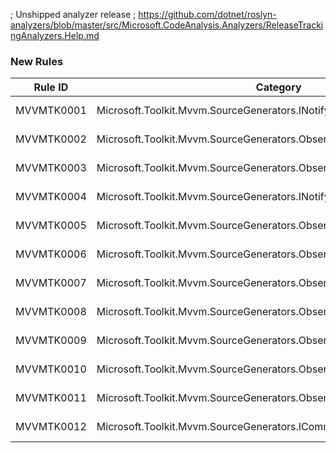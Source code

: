 ﻿; Unshipped analyzer release
; https://github.com/dotnet/roslyn-analyzers/blob/master/src/Microsoft.CodeAnalysis.Analyzers/ReleaseTrackingAnalyzers.Help.md

### New Rules

Rule ID | Category | Severity | Notes
--------|----------|----------|-------
MVVMTK0001 | Microsoft.Toolkit.Mvvm.SourceGenerators.INotifyPropertyChangedGenerator | Error | See https://aka.ms/mvvmtoolkit
MVVMTK0002 | Microsoft.Toolkit.Mvvm.SourceGenerators.ObservableObjectGenerator | Error | See https://aka.ms/mvvmtoolkit
MVVMTK0003 | Microsoft.Toolkit.Mvvm.SourceGenerators.ObservableRecipientGenerator | Error | See https://aka.ms/mvvmtoolkit
MVVMTK0004 | Microsoft.Toolkit.Mvvm.SourceGenerators.INotifyPropertyChangedGenerator | Error | See https://aka.ms/mvvmtoolkit
MVVMTK0005 | Microsoft.Toolkit.Mvvm.SourceGenerators.ObservableObjectGenerator | Error | See https://aka.ms/mvvmtoolkit
MVVMTK0006 | Microsoft.Toolkit.Mvvm.SourceGenerators.ObservableObjectGenerator | Error | See https://aka.ms/mvvmtoolkit
MVVMTK0007 | Microsoft.Toolkit.Mvvm.SourceGenerators.ObservableRecipientGenerator | Error | See https://aka.ms/mvvmtoolkit
MVVMTK0008 | Microsoft.Toolkit.Mvvm.SourceGenerators.ObservableRecipientGenerator | Error | See https://aka.ms/mvvmtoolkit
MVVMTK0009 | Microsoft.Toolkit.Mvvm.SourceGenerators.ObservablePropertyGenerator | Error | See https://aka.ms/mvvmtoolkit
MVVMTK0010 | Microsoft.Toolkit.Mvvm.SourceGenerators.ObservablePropertyGenerator | Error | See https://aka.ms/mvvmtoolkit
MVVMTK0011 | Microsoft.Toolkit.Mvvm.SourceGenerators.ObservablePropertyGenerator | Error | See https://aka.ms/mvvmtoolkit
MVVMTK0012 | Microsoft.Toolkit.Mvvm.SourceGenerators.ICommandGenerator | Error | See https://aka.ms/mvvmtoolkit